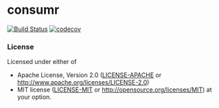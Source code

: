 # consumr

[![Build Status](https://travis-ci.org/dcchut/consumr.svg?branch=master)](https://travis-ci.org/dcchut/consumr)
[![codecov](https://codecov.io/gh/dcchut/consumr/branch/master/graph/badge.svg)](https://codecov.io/gh/dcchut/consumr)

### License
Licensed under either of
 * Apache License, Version 2.0
   ([LICENSE-APACHE](LICENSE-APACHE) or http://www.apache.org/licenses/LICENSE-2.0)
 * MIT license
   ([LICENSE-MIT](LICENSE-MIT) or http://opensource.org/licenses/MIT)
at your option.
